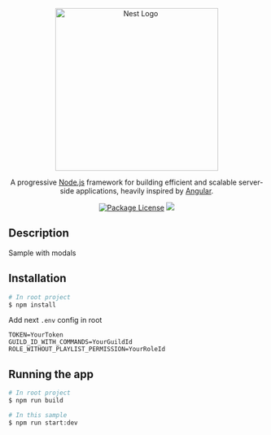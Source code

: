 <p align="center">
  <a href="http://nestjs.com/" target="blank"><img src="https://nestjs.com/img/logo_text.svg" width="320" alt="Nest Logo" /></a>
</p>

[travis-image]: https://api.travis-ci.org/nestjs/nest.svg?branch=master
[travis-url]: https://travis-ci.org/nestjs/nest
[linux-image]: https://img.shields.io/travis/nestjs/nest/master.svg?label=linux
[linux-url]: https://travis-ci.org/nestjs/nest

  <p align="center">A progressive <a href="http://nodejs.org" target="blank">Node.js</a> framework for building efficient and scalable server-side applications, heavily inspired by <a href="https://angular.io" target="blank">Angular</a>.</p>
    <p align="center">
<a href="https://github.com/fjodor-rybakov/discord-nestjs/blob/master/LICENSE"><img src="https://img.shields.io/npm/l/@nestjs/core.svg" alt="Package License" /></a>
  <a href="https://paypal.com/paypalme/fjodorrybakov"><img src="https://img.shields.io/badge/Donate-PayPal-dc3d53.svg"/></a>
</p>

## Description

Sample with modals

## Installation

```bash
# In root project
$ npm install
```

Add next `.env` config in root

```dotenv
TOKEN=YourToken
GUILD_ID_WITH_COMMANDS=YourGuildId
ROLE_WITHOUT_PLAYLIST_PERMISSION=YourRoleId
```

## Running the app

```bash
# In root project
$ npm run build

# In this sample
$ npm run start:dev
```
